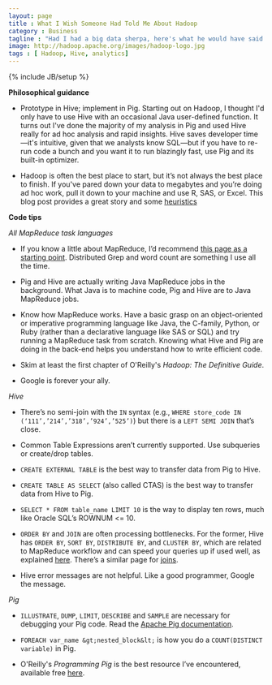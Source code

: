 ```yaml
---
layout: page
title : What I Wish Someone Had Told Me About Hadoop
category : Business
tagline : "Had I had a big data sherpa, here's what he would have said."
image: http://hadoop.apache.org/images/hadoop-logo.jpg
tags : [ Hadoop, Hive, analytics]
---
```

{% include JB/setup %}

**Philosophical guidance**
&nbsp;
  - Prototype in Hive; implement in Pig. Starting out on Hadoop, I thought I'd only have to use Hive with an occasional Java user-defined function. It turns out I've done the majority of my analysis in Pig and used Hive really for ad hoc analysis and rapid insights. Hive saves developer time&#8212;it's intuitive, given that we analysts know SQL—but if you have to re-run code a bunch and you want it to run blazingly fast, use Pig and its built-in optimizer.

  - Hadoop is often the best place to start, but it’s not always the best place to finish. If you've pared down your data to megabytes and you’re doing ad hoc work, pull it down to your machine and use R, SAS, or Excel. This blog post provides a great story and some [heuristics](http://www.chrisstucchio.com/blog/2013/hadoop_hatred.html)

**Code tips**

*All MapReduce task languages*
&nbsp;

  - If you know a little about MapReduce, I’d recommend [this page as a starting point](https://github.com/twitter/scalding/wiki/Rosetta-Code). Distributed Grep and word count are something I use all the time.

  - Pig and Hive are actually writing Java MapReduce jobs in the background. What Java is to machine code, Pig and Hive are to Java MapReduce jobs.

  - Know how MapReduce works. Have a basic grasp on an object-oriented or imperative programming language like Java, the C-family, Python, or Ruby (rather than a declarative language like SAS or SQL) and try running a MapReduce task from scratch. Knowing what Hive and Pig are doing in the back-end helps you understand how to write efficient code.

  - Skim at least the first chapter of O'Reilly's *Hadoop: The Definitive Guide*. 

  - Google is forever your ally.

*Hive*
&nbsp;
  - There’s no semi-join with the `IN` syntax (e.g., `WHERE store_code IN (‘111’,’214’,’318’,’924’,’525’)`)  but there is a `LEFT SEMI JOIN` that’s close.
  
  - Common Table Expressions aren’t currently supported. Use subqueries or create/drop tables.

  - `CREATE EXTERNAL TABLE` is the best way to transfer data from Pig to Hive.
  
  - `CREATE TABLE AS SELECT` (also called CTAS) is the best way to transfer data from Hive to Pig.
  
  - `SELECT * FROM table_name LIMIT 10` is the way to display ten rows, much like Oracle SQL’s ROWNUM <= 10.
  
  - `ORDER BY` and `JOIN` are often processing bottlenecks. For the former, Hive has `ORDER BY`, `SORT BY`, `DISTRIBUTE BY`, and `CLUSTER BY`, which are related to MapReduce workflow and can speed your queries up if used well, as explained [here]( https://cwiki.apache.org/confluence/display/Hive/LanguageManual+SortBy). There’s a similar page for [joins](https://cwiki.apache.org/confluence/display/Hive/LanguageManual+Joins).
  
  - Hive error messages are not helpful. Like a good programmer, Google the message.

*Pig*
&nbsp;
  - `ILLUSTRATE`, `DUMP`, `LIMIT`, `DESCRIBE` and `SAMPLE` are necessary for debugging your Pig code. Read the [Apache Pig documentation](http://pig.apache.org/docs/r0.11.1/func.html).
  
  - `FOREACH var_name &gt;nested_block&lt;` is how you do a `COUNT(DISTINCT variable)` in Pig.
  
  - O'Reilly's *Programming Pig* is the best resource I’ve encountered, available free [here](http://chimera.labs.oreilly.com/books/1234000001811/index.html).

